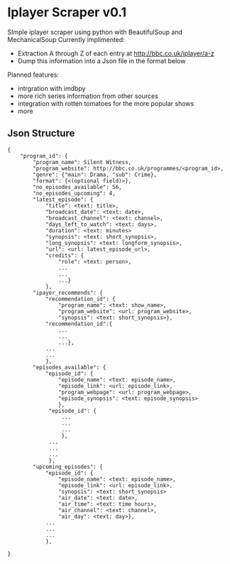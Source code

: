 # Iplayer Scraper v0.1

SImple iplayer scraper using python with BeautifulSoup and MechanicalSoup
Currently implimented:
- Extraction A through Z of each entry at http://bbc.co.uk/iplayer/a-z
- Dump this information into a Json file in the format below

Planned features:
- intrgration with imdbpy
- more rich series information from other sources
- integration with rotten tomatoes for the more popular shows
- more



## Json Structure

    {
        "program_id": {
            "program_name": Silent Witness,
            "program_website": http://bbc.co.uk/programmes/<program_id>,
            "genre": {"main": Drama, "sub": Crime},
            "format": {<(optional field)>},
            "no_episodes_available": 56,
            "no_episodes_upcoming": 4,
            "latest_episode": {
                "title": <text: title>,
                "broadcast_date": <text: date>,
                "broadcast_channel": <text: channel>,
                "days_left_to_watch": <text: days>,
                "duration": <text: minutes>
                "synopsis": <text: short_synopsis>,
                "long_synopsis": <text: longform_synopsis>,
                "url": <url: latest_episode_url>,
                "credits": {
                    "role": <text: person>,
                    ...
                    ...
                    ...}
                },
            "ipayer_recommends": {
                "recommendation_id": {
                    "program_name": <text: show_name>,
                    "program_website": <url: program_website>,
                    "synopsis": <text: short_synopsis>},
                "recommendation_id":{
                    ...
                    ...
                    ...},
                ...
                ...
                },
            "episodes_available": {
                "episode_id": {
                    "episode_name": <text: episode_name>,
                    "episode_link": <url: episode_link>,
                    "program_webpage": <url: program_webpage>,
                    "episode_synopsis": <text: episode_synopsis>
                    },
                 "episode_id": {
                     ...
                     ...
                     ...
                     },
                 ...
                 ...
                 ...
                 },
            "upcoming_episodes": {
                "episode_id": {
                    "episode_name": <text: episode_name>,
                    "episode_link": <url: episode_link>,
                    "synopsis": <text: short_synopsis>
                    "air_date": <text: date>,
                    "air_time": <text: time hours>,
                    "air_channel": <text: channel>,
                    "air_day": <text: day>},
                ...
                ...
                ...
                },

    }

